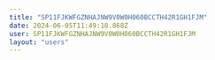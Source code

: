 ```yaml
---
title: "SP11FJKWFGZNHAJNW9V0W0H060BCCTH42R1GH1FJM"
date: 2024-06-05T11:49:18.868Z
user: SP11FJKWFGZNHAJNW9V0W0H060BCCTH42R1GH1FJM
layout: "users"
---
```

    